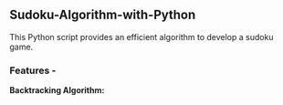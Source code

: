 ## Sudoku-Algorithm-with-Python
This Python script provides an efficient algorithm to develop a sudoku game.   
### Features  - 
**Backtracking Algorithm:** 

